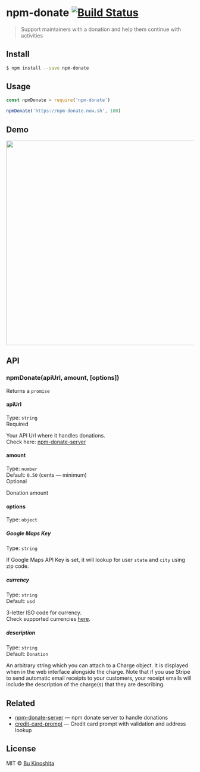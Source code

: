 # npm-donate [![Build Status](https://travis-ci.org/bukinoshita/npm-donate.svg?branch=master)](https://travis-ci.org/bukinoshita/npm-donate)

> Support maintainers with a donation and help them continue with activities


## Install
```bash
$ npm install --save npm-donate
```


## Usage
```js
const npmDonate = require('npm-donate')

npmDonate('https://npm-donate.now.sh', 100)
```


## Demo

<img src="https://github.com/bukinoshita/credit-card-prompt/blob/master/demo.gif" width="550">


## API

### npmDonate(apiUrl, amount, [options])

Returns a `promise`

#### apiUrl

Type: `string`<br/>
Required

Your API Url where it handles donations.<br/>
Check here: [npm-donate-server](https://github.com/bukinoshita/npm-donate-server)

#### amount

Type: `number`<br/>
Default: `0.50` (cents — minimum)<br/>
Optional

Donation amount

#### options

Type: `object`

##### Google Maps Key

Type: `string`<br/>

If Google Maps API Key is set, it will lookup for user `state` and `city` using zip code.

##### currency

Type: `string`<br/>
Default: `usd`

3-letter ISO code for currency.<br/>
Check supported currencies [here](https://stripe.com/docs/currencies).

##### description

Type: `string`<br/>
Default: `Donation`

An arbitrary string which you can attach to a Charge object. It is displayed when in the web interface alongside the charge. Note that if you use Stripe to send automatic email receipts to your customers, your receipt emails will include the description of the charge(s) that they are describing.


## Related

- [npm-donate-server](https://github.com/bukinoshita/npm-donate-server) — npm donate server to handle donations
- [credit-card-prompt](https://github.com/bukinoshita/credit-card-prompt) — Credit card prompt with validation and address lookup


## License

MIT © [Bu Kinoshita](https://bukinoshita.io)
